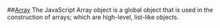 ##[Array](https://developer.mozilla.org/ru/docs/Web/JavaScript/Reference/Global_Objects/Array)
The JavaScript Array object is a global object that is used in the construction of arrays; which are high-level, list-like objects.
